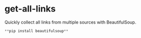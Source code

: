 # get-all-links
Quickly collect all links from multiple sources with BeautifulSoup.


```python
**pip install beautifulsoup**
```
